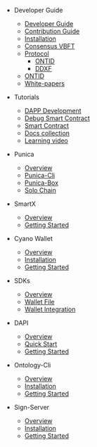 - Developer Guide
  - [Developer Guide](docs-cn/DeveloperGuide/developer-guide.md)
  - [Contribution Guide](docs-cn/DeveloperGuide/contributions-guide.md)
  - [Installation](docs-cn/DeveloperGuide/installation.md)
  - [Consensus VBFT](docs-cn/DeveloperGuide/VBFT-introduction.md)
  - [Protocol](docs-cn/DeveloperGuide/protocol.md)
     - [ONTID](docs-cn/DeveloperGuide/ontid.md)
     - [DDXF](docs-cn/DeveloperGuide/ddxf.md)
  - [ONTID](docs-cn/DeveloperGuide/ontid.md)
  - [White-papers](docs-cn/DeveloperGuide/white-papers.md)
- Tutorials
  - [DAPP Development](docs-cn/Tutorials/dapp_development.md)  
  - [Debug Smart Contract](docs-cn/Tutorials/debug-a-Smart-Contract.md)
  - [Smart Contract](docs-cn/Tutorials/smartcontract-template.md)
  - [Docs collection](docs-cn/Tutorials/docs-collect.md)
  - [Learning video](docs-cn/Tutorials/learning-video.md)
- Punica
  - [Overview](docs-cn/Punica/punica.md)
  - [Punica-Cli](docs-cn/Punica/punica-cli.md)
  - [Punica-Box](docs-cn/Punica/punica-box.md)
  - [Solo Chain](docs-cn/Punica/solo-chain.md)

- SmartX
  - [Overview](docs-cn/SmartX/overview.md)
  - [Getting Started](docs-cn/SmartX/getting-started.md)

- Cyano Wallet
  - [Overview](docs-cn/Cyano/overview.md)
  - [Installation](docs-cn/Cyano/installation.md)
  - [Getting Started](docs-cn/Cyano/getting-started.md)

- SDKs
  - [Overview](docs-cn/SDKs/SDKs.md)
  - [Wallet File](docs-cn/SDKs/wallet-file-specification.md)
  - [Wallet Integration](docs-cn/SDKs/wallet-intergration.md)

- DAPI
  - [Overview](docs-cn/dApi/overview.md)
  - [Quick Start](docs-cn/dApi/quickstart.md)
  - [Getting Started](docs-cn/dApi/getting-started.md)

- Ontology-Cli
  - [Overview](docs-cn/OntologyCli/overview.md)
  - [Installation](docs-cn/OntologyCli/installation.md)
  - [Getting Started](docs-cn/OntologyCli/getting-started.md)

- Sign-Server
  - [Overview](docs-cn/SignServer/overview.md)
  - [Installation](docs-cn/SignServer/installation.md)
  - [Getting Started](docs-cn/SignServer/getting-started.md)
